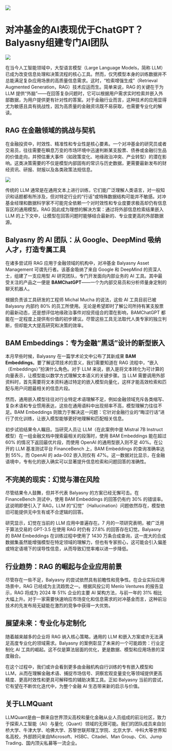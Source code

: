 ![](https://fastly.jsdelivr.net/gh/bucketio/img11@main/2024/10/21/1729466068183-23134fce-3131-4262-b18c-f378d71af4f6.gif)

# 对冲基金的AI表现优于ChatGPT？Balyasny组建专门AI团队

![](https://fastly.jsdelivr.net/gh/bucketio/img9@main/2024/10/20/1729465031968-b3c8959e-1d37-4b8a-91b1-b0b0dfe25143.png)

在当今人工智能领域中，大型语言模型（Large Language Models，简称 LLM）已成为改变信息处理和决策流程的核心工具。然而，仅凭模型本身的训练数据并不总能满足复杂应用场景的高质量信息需求。这时，“检索增强生成”（Retrieval Augmented Generation，RAG）技术应运而生。简单来说，RAG 的关键在于为 LLM 提供“外脑”——在回答复杂问题时，它可以根据用户需求实时检索并嵌入外部数据，为用户提供更有针对性的答案。对于金融行业而言，这种技术的应用显得尤为敏感且具有挑战性，因为高质量的金融资讯既不易获取，也需要专业化的解读。

## RAG 在金融领域的挑战与契机

在金融投资中，时效性、精准性和专业性是核心要素。一个对冲基金的研究员或者交易员，往往需要在瞬息万变的市场环境中迅速判断某支股票、债券或金融衍生品的价值走向，并预估重大事件（如政策变化、地缘政治冲突、产业转型）的潜在影响。这类决策需要的不仅是模型内部固有的常识与历史数据，更需要最新发布的财经资讯、研报、财报以及各类政策法规信息。


![](https://fastly.jsdelivr.net/gh/bucketio/img10@main/2024/12/19/1734652285742-c535017a-a9bd-40a7-9cdf-673e08067855.png)


传统的 LLM 通常是在通用文本上进行训练，它们能广泛理解人类语言，对一般知识和话题都有所涉及，但对特定行业的“行话”或特殊数据结构可能并不敏感。对冲基金经理和数据科学家不可能完全依赖一个对时效性和专业度要求极高却仍有信息盲区的通用模型。RAG 因此成为理想的解决方案：通过将外部信息检索结果嵌入 LLM 的上下文中，让模型在回答问题时能够结合最新的、专业度更高的外部数据源。

## Balyasny 的 AI 团队：从 Google、DeepMind 吸纳人才，打造专属工具

在诸多尝试将 RAG 应用于金融领域的机构中，对冲基金 Balyasny Asset Management 可谓先行者。该基金吸纳了来自 Google 和 DeepMind 的资深人士，组建了一支应用型 AI 研究团队，专门开发面向内部业务的 AI 工具。其中最受关注的产品之一便是 **BAMChatGPT**——一个为内部交易员和分析师量身定制的聊天机器人。

根据负责该工具研发的工程师 Michal Mucha 的说法，这些 AI 工具目前已被 Balyasny 内部约 80% 的员工所使用。无论是希望即时了解公司所持有某支股票的最新动态，还是想评估地缘政治事件对投资组合的潜在影响，BAMChatGPT 都能在一定程度上提供有价值的初步建议。尽管这些工具无法取代人类专家的独立判断，但却能大大提高研究和决策的效率。

## BAM Embeddings：专为金融“黑话”设计的新型嵌入

本月早些时候，Balyasny 在一篇学术论文中公布了其新成果 **BAM Embeddings**。要了解这项技术的意义，我们需要知道在 RAG 流程中，“嵌入（Embeddings）”扮演什么角色。对于 LLM 来说，嵌入是将文本转化为可计算的向量表示，让模型能以数学方式理解文本语义的关键步骤。当 LLM 需要调用外部资料时，首先需要将文本资料通过特定的嵌入模型向量化，这样才能高效检索和匹配与用户问题最相关的信息片段。

然而，通用嵌入模型往往对行业特定术语理解不足，例如金融领域充斥各类缩写、复杂术语和专业惯用表达，这些在通用语料中出现频率不高，模型理解力往往不足。BAM Embeddings 则致力于解决这一问题：它针对金融行业的“晦涩行话”进行了优化训练，让嵌入模型能够更好地理解和匹配相关信息。

初步试验结果令人瞩目。当研究人员让 LLM（在此案例中是 Mistral 7B Instruct 模型）在一组金融文档中搜索最相关的段落时，使用 BAM Embeddings 能在超过 60% 的情况下返回最优片段，而使用 OpenAI 的通用型嵌入则不足 40%。在公开的 LLM 基准测试平台 FinanceBench 上，BAM Embeddings 的查询准确率达到 55%，而 OpenAI 的 ada-002 嵌入则仅有 47%。这一数据对比显示，在金融语境中，专有化的嵌入确实可以显著提升信息检索和问题回答的准确性。

## 不完美的现实：幻觉与潜在风险

尽管结果令人鼓舞，但并不代表 Balyasny 的方案已经无懈可击。在 FinanceBench 测试中，使用 BAM Embeddings 的回答仍有约 30% 的错误率。这说明即使引入了 RAG，LLM 的“幻觉”（Hallucination）问题依然存在，模型依旧可能提供无中生有或不合逻辑的回答。

研究显示，幻觉在当前的 LLM 应用中普遍存在。7 月的一项研究表明，被广泛用于算法交易的 GPT-3.5 在使用 RAG 时仍有 27.8% 的回答存在幻觉。Balyasny 的 BAM Embeddings 在训练过程中使用了 1430 万条合成查询，这一庞大的合成数据集虽然能增强模型在特定领域的理解力，但也有专家担心，这可能会引入偏差或特定语境下的误导性信息，从而导致幻觉率难以进一步降低。

## 行业趋势：RAG 的崛起与企业应用前景

尽管存在一些不足，Balyasny 的尝试依然具有前瞻性和竞争性。在企业实际应用场景中，RAG 已经成为主流趋势之一。根据风投公司 Menlo Ventures 的报告显示，RAG 将成为 2024 年 51% 企业的主要 AI 架构方法，与前一年的 31% 相比大幅上升。对于一家需要快速响应市场变化和信息需求的对冲基金而言，这种前沿技术的先发布局无疑能在激烈的竞争中获得一大优势。

## 展望未来：专业化与定制化

随着越来越多的企业将 RAG 纳入核心策略，通用的 LLM 和嵌入方案或许无法满足高度专业化的领域需求。Balyasny 的案例彰显了未来的一个可能趋势：行业定制化 AI 工具的崛起。这不仅是算法层面的优化，更是数据、模型和应用场景的深度融合。

在这个过程中，我们或许会看到更多由金融机构自行训练的专有嵌入模型和 LLM，从而在理解金融术语、捕捉市场信号、洞察宏观变量变化等领域提供更高精度、更高时效性和更具可解释性的辅助决策工具。正如 Balyasny 当前的尝试，它有望在不断优化迭代中，为整个金融 AI 生态带来新的启示与价值。

## 关于LLMQuant

LLMQuant是由一群来自世界顶尖高校和量化金融从业人员组成的前沿社区，致力于探索人工智能（AI）与量化（Quant）领域的无限可能。我们的团队成员来自剑桥大学、牛津大学、哈佛大学、苏黎世联邦理工学院、北京大学、中科大等世界知名高校，外部顾问来自Microsoft、HSBC、Citadel、Man Group、Citi、Jump Trading、国内顶尖私募等一流企业。